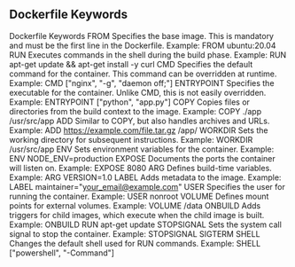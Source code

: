 ## Dockerfile Keywords ##


Dockerfile Keywords
FROM
Specifies the base image. This is mandatory and must be the first line in the Dockerfile.
Example:
FROM ubuntu:20.04
RUN
Executes commands in the shell during the build phase.
Example:
RUN apt-get update && apt-get install -y curl
CMD
Specifies the default command for the container. This command can be overridden at runtime.
Example:
CMD ["nginx", "-g", "daemon off;"]
ENTRYPOINT
Specifies the executable for the container. Unlike CMD, this is not easily overridden.
Example:
ENTRYPOINT ["python", "app.py"]
COPY
Copies files or directories from the build context to the image.
Example:
COPY ./app /usr/src/app
ADD
Similar to COPY, but also handles archives and URLs.
Example:
ADD https://example.com/file.tar.gz /app/
WORKDIR
Sets the working directory for subsequent instructions.
Example:
WORKDIR /usr/src/app
ENV
Sets environment variables for the container.
Example:
ENV NODE_ENV=production
EXPOSE
Documents the ports the container will listen on.
Example:
EXPOSE 8080
ARG
Defines build-time variables.
Example:
ARG VERSION=1.0
LABEL
Adds metadata to the image.
Example:
LABEL maintainer="your_email@example.com"
USER
Specifies the user for running the container.
Example:
USER nonroot
VOLUME
Defines mount points for external volumes.
Example:
VOLUME /data
ONBUILD
Adds triggers for child images, which execute when the child image is built.
Example:
ONBUILD RUN apt-get update
STOPSIGNAL
Sets the system call signal to stop the container.
Example:
STOPSIGNAL SIGTERM
SHELL
Changes the default shell used for RUN commands.
Example:
SHELL ["powershell", "-Command"]

